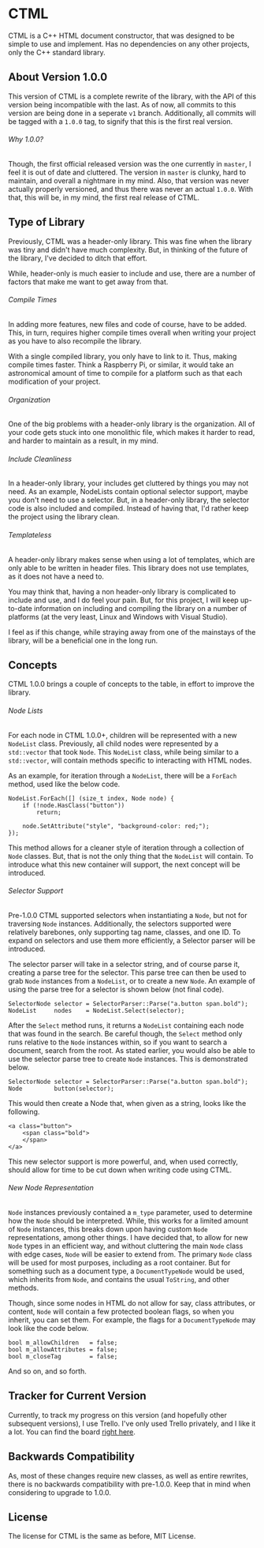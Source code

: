 # CTML

CTML is a C++ HTML document constructor, that was designed to be simple to use and implement.
Has no dependencies on any other projects, only the C++ standard library.

## About Version 1.0.0

This version of CTML is a complete rewrite of the library, with the API of this version being incompatible with the last.
As of now, all commits to this version are being done in a seperate `v1` branch.
Additionally, all commits will be tagged with a `1.0.0` tag, to signify that this is the first real version.

###### Why 1.0.0?

Though, the first official released version was the one currently in `master`, I feel it is out of date and cluttered.
The version in `master` is clunky, hard to maintain, and overall a nightmare in my mind.
Also, that version was never actually properly versioned, and thus there was never an actual `1.0.0`.
With that, this will be, in my mind, the first real release of CTML.

## Type of Library

Previously, CTML was a header-only library.
This was fine when the library was tiny and didn't have much complexity.
But, in thinking of the future of the library, I've decided to ditch that effort.

While, header-only is much easier to include and use, there are a number of factors that make me want to get away from that.

###### Compile Times

In adding more features, new files and code of course, have to be added.
This, in turn, requires higher compile times overall when writing your project as you have to also recompile the library.

With a single compiled library, you only have to link to it.
Thus, making compile times faster.
Think a Raspberry Pi, or similar, it would take an astronomical amount of time to compile for a platform such as that each modification of your project.

###### Organization

One of the big problems with a header-only library is the organization.
All of your code gets stuck into one monolithic file, which makes it harder to read, and harder to maintain as a result, in my mind.

###### Include Cleanliness

In a header-only library, your includes get cluttered by things you may not need.
As an example, NodeLists contain optional selector support, maybe you don't need to use a selector.
But, in a header-only library, the selector code is also included and compiled.
Instead of having that, I'd rather keep the project using the library clean.

###### Templateless

A header-only library makes sense when using a lot of templates, which are only able to be written in header files.
This library does not use templates, as it does not have a need to.

You may think that, having a non header-only library is complicated to include and use, and I do feel your pain.
But, for this project, I will keep up-to-date information on including and compiling the library on a number of platforms (at the very least, Linux and Windows with Visual Studio).

I feel as if this change, while straying away from one of the mainstays of the library, will be a beneficial one in the long run.

## Concepts

CTML 1.0.0 brings a couple of concepts to the table, in effort to improve the library.

###### Node Lists

For each node in CTML 1.0.0+, children will be represented with a new `NodeList` class.
Previously, all child nodes were represented by a `std::vector` that took `Node`.
This `NodeList` class, while being similar to a `std::vector`, will contain methods specific to interacting with HTML nodes.

As an example, for iteration through a `NodeList`, there will be a `ForEach` method, used like the below code.

    NodeList.ForEach([] (size_t index, Node node) {
        if (!node.HasClass("button"))
            return;

        node.SetAttribute("style", "background-color: red;");
    });

This method allows for a cleaner style of iteration through a collection of `Node` classes.
But, that is not the only thing that the `NodeList` will contain.
To introduce what this new container will support, the next concept will be introduced.

###### Selector Support

Pre-1.0.0 CTML supported selectors when instantiating a `Node`, but not for traversing `Node` instances.
Additionally, the selectors supported were relatively barebones, only supporting tag name, classes, and one ID.
To expand on selectors and use them more efficiently, a Selector parser will be introduced.

The selector parser will take in a selector string, and of course parse it, creating a parse tree for the selector.
This parse tree can then be used to grab `Node` instances from a `NodeList`, or to create a new `Node`.
An example of using the parse tree for a selector is shown below (not final code).

    SelectorNode selector = SelectorParser::Parse("a.button span.bold");
    NodeList     nodes    = NodeList.Select(selector);

After the `Select` method runs, it returns a `NodeList` containing each node that was found in the search.
Be careful though, the `Select` method only runs relative to the `Node` instances within, so if you want to search a document, search from the root.
As stated earlier, you would also be able to use the selector parse tree to create `Node` instances.
This is demonstrated below.

    SelectorNode selector = SelectorParser::Parse("a.button span.bold");
    Node         button(selector);

This would then create a Node that, when given as a string, looks like the following.

    <a class="button">
        <span class="bold">
        </span>
    </a>

This new selector support is more powerful, and, when used correctly, should allow for time to be cut down when writing code using CTML.

###### New Node Representation

`Node` instances previously contained a `m_type` parameter, used to determine how the `Node` should be interpreted.
While, this works for a limited amount of `Node` instances, this breaks down upon having custom `Node` representations, among other things.
I have decided that, to allow for new `Node` types in an efficient way, and without cluttering the main `Node` class with edge cases, `Node` will be easier to extend from.
The primary `Node` class will be used for most purposes, including as a root container.
But for something such as a document type, a `DocumentTypeNode` would be used, which inherits from `Node`, and contains the usual `ToString`, and other methods.

Though, since some nodes in HTML do not allow for say, class attributes, or content, `Node` will contain a few protected boolean flags, so when you inherit, you can set them.
For example, the flags for a `DocumentTypeNode` may look like the code below.

    bool m_allowChildren   = false;
    bool m_allowAttributes = false;
    bool m_closeTag        = false;

And so on, and so forth.

## Tracker for Current Version

Currently, to track my progress on this version (and hopefully other subsequent versions), I use Trello.
I've only used Trello privately, and I like it a lot.
You can find the board [right here](https://trello.com/b/NvpPLQ6w/ctml).

## Backwards Compatibility

As, most of these changes require new classes, as well as entire rewrites, there is no backwards compatibility with pre-1.0.0.
Keep that in mind when considering to upgrade to 1.0.0.

## License

The license for CTML is the same as before, MIT License.
